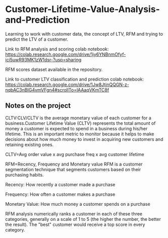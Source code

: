 # Customer-Lifetime-Value-Analysis-and-Prediction

Learning to work with customer data, the concept of LTV, RFM and trying to predict the LTV of a customer.

Link to RFM analysis and scoring colab notebook: https://colab.research.google.com/drive/1jy6YNBnmOfyf-ici5uwR93MK1zW1dsr-?usp=sharing

RFM scores dataset available in the repository.

Link to customer LTV classification and prediction colab notebook: https://colab.research.google.com/drive/1Jw8JtjnQQGN-z-nqbAC3nBIG4vmVFgn4#scrollTo=lAAaqVKmTC8f

## Notes on the project

CLTV:CLV/CLTV is the average monetary value of each customer for a business.Customer Lifetime Value (CLTV) represents the total amount 
of money a customer is expected to spend in a business during his/her lifetime. This is an important metric to monitor because it helps 
to make decisions about how much money to invest in acquiring new customers and retaining existing ones.

CLTV=Avg order value x avg purchase freq x avg customer lifetime

RFM=Recency, Frequency and Monetary value
RFM is a customer segmentation technique that segments customers based on their purchasing habits.

Recency: How recently a customer made a purchase

Frequency: How often a customer makes a purchase

Monetary Value: How much money a customer spends on a purchase

RFM analysis numerically ranks a customer in each of these three categories, generally on a scale of 1 to 5 (the higher the number, the better the result). The "best" customer would receive a top score in every category.



